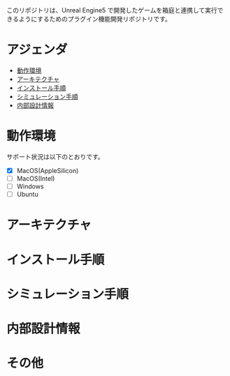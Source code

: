 このリポジトリは、Unreal Engine5 で開発したゲームを箱庭と連携して実行できるようにするためのプラグイン機能開発リポジトリです。

# アジェンダ

- [動作環境](#動作環境)
- [アーキテクチャ](#アーキテクチャ)
- [インストール手順](#インストール手順)
- [シミュレーション手順](#シミュレーション手順)
- [内部設計情報](#内部設計情報)

# 動作環境

サポート状況は以下のとおりです。

- [X] MacOS(AppleSilicon)
- [ ] MacOS(Intel)
- [ ] Windows
- [ ] Ubuntu

# アーキテクチャ

# インストール手順

# シミュレーション手順

# 内部設計情報

# その他

